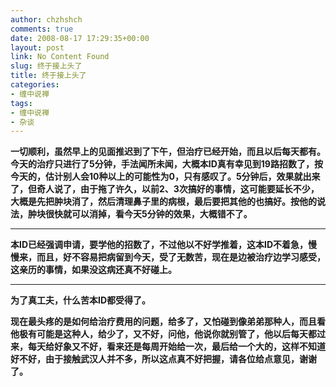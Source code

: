```yaml
---
author: chzhshch
comments: true
date: 2008-08-17 17:29:35+00:00
layout: post
link: No Content Found
slug: 终于接上头了
title: 终于接上头了
categories:
- 缠中说禅
tags:
- 缠中说禅
- 杂谈
---
```


			

**一切顺利，虽然早上的见面推迟到了下午，但治疗已经开始，而且以后每天都有。今天的治疗只进行了5分钟，手法闻所未闻，大概本ID真有幸见到19路招数了，按今天的，估计别人会10种以上的可能性为0，只有感叹了。5分钟后，效果就出来了，但奇人说了，由于拖了许久，以前2、3次搞好的事情，这可能要延长不少，大概是先把肿块消了，然后清理鼻子里的病根，最后要把其他的也搞好。按他的说法，肿块很快就可以消掉，看今天5分钟的效果，大概错不了。**

** **

**本ID已经强调申请，要学他的招数了，不过他以不好学推着，这本ID不着急，慢慢来，而且，好不容易把病留到今天，受了无数苦，现在是边被治疗边学习感受，这亲历的事情，如果没这病还真不好碰上。**

** **

**为了真工夫，什么苦本ID都受得了。**

**现在最头疼的是如何给治疗费用的问题，给多了，又怕碰到像弟弟那种人，而且看他极有可能是这种人，给少了，又不好，问他，他说你就别管了，他以后每天都过来，每天给好象又不好，看来还是每周开始给一次，最后给一个大的，这样不知道好不好，由于接触武汉人并不多，所以这点真不好把握，请各位给点意见，谢谢了。**
